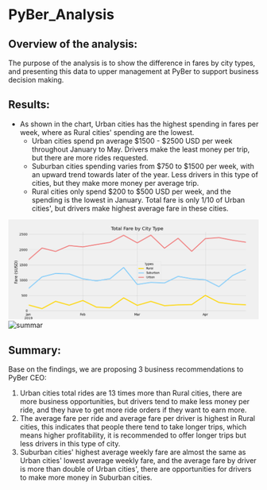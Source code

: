 # PyBer_Analysis
## Overview of the analysis:
The purpose of the analysis is to show the difference in fares by city types, and presenting this data to upper management at PyBer to support business decision making.

## Results:
- As shown in the chart, Urban cities has the highest spending in fares per week, where as Rural cities' spending are the lowest. 
  - Urban cities spend pn average $1500 - $2500 USD per week throughout January to May. Drivers make the least money per trip, but there are more rides requested.
  - Suburban cities spending varies from $750 to $1500 per week, with an upward trend towards later of the year. Less drivers in this type of cities, but they make more money per average trip.
  - Rural cities only spend $200 to $500 USD per week, and the spending is the lowest in January. Total fare is only 1/10 of Urban cities', but drivers make highest average fare in these cities.


![linechart](https://github.com/siqiou/PyBer_Analysis/blob/ac0c75e4152eafd395a4fce939495d863ee3df38/Resources/PyBer_fare_summary.png)
![summar]()


## Summary:
Base on the findings, we are proposing 3 business recommendations to PyBer CEO:
1. Urban cities total rides are 13 times more than Rural cities, there are more business opportunities, but drivers tend to make less money per ride, and they have to get more ride orders if they want to earn more.
2. The average fare per ride and average fare per driver is highest in Rural cities, this indicates that people there tend to take longer trips, which means higher profitability, it is recommended to offer longer trips but less drivers in this type of city.
3. Suburban cities' highest average weekly fare are almost the same as Urban cities' lowest average weekly fare, and the average fare by driver is more than double of Urban cities', there are opportunities for drivers to make more money in Suburban cities. 
